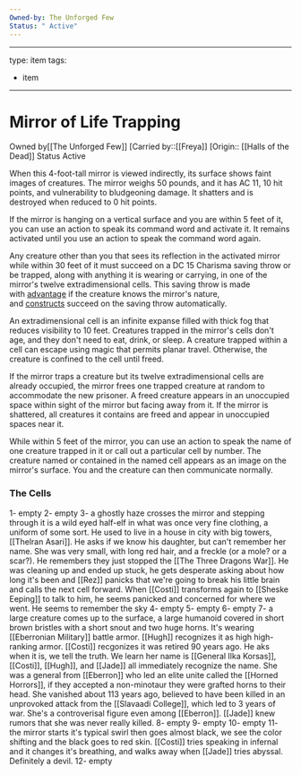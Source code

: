 ```yaml
---
Owned-by: The Unforged Few
Status: " Active"
---
```



---
type: item
tags:
- item
---

# Mirror of Life Trapping

<span class="dataview inline-field"><span class="inline-field-key">Owned by</span><span class="inline-field-value">[[The Unforged Few]]</span></span>
[Carried by::[[Freya]]
[Origin:: [[Halls of the Dead]]
<span class="dataview inline-field"><span class="inline-field-key">Status</span><span class="inline-field-value"> Active</span></span>

When this 4-foot-tall mirror is viewed indirectly, its surface shows faint images of creatures. The mirror weighs 50 pounds, and it has AC 11, 10 hit points, and vulnerability to bludgeoning damage. It shatters and is destroyed when reduced to 0 hit points.  
  
If the mirror is hanging on a vertical surface and you are within 5 feet of it, you can use an action to speak its command word and activate it. It remains activated until you use an action to speak the command word again.  
  
Any creature other than you that sees its reflection in the activated mirror while within 30 feet of it must succeed on a DC 15 Charisma saving throw or be trapped, along with anything it is wearing or carrying, in one of the mirror's twelve extradimensional cells. This saving throw is made with [advantage](https://roll20.net/compendium/dnd5e/Rules:Ability%20Scores?expansion=0#toc_2) if the creature knows the mirror's nature, and [constructs](https://roll20.net/compendium/dnd5e/CategoryIndex:Monsters?expansion=0#toc_3) succeed on the saving throw automatically.  
  
An extradimensional cell is an infinite expanse filled with thick fog that reduces visibility to 10 feet. Creatures trapped in the mirror's cells don't age, and they don't need to eat, drink, or sleep. A creature trapped within a cell can escape using magic that permits planar travel. Otherwise, the creature is confined to the cell until freed.  
  
If the mirror traps a creature but its twelve extradimensional cells are already occupied, the mirror frees one trapped creature at random to accommodate the new prisoner. A freed creature appears in an unoccupied space within sight of the mirror but facing away from it. If the mirror is shattered, all creatures it contains are freed and appear in unoccupied spaces near it.  
  
While within 5 feet of the mirror, you can use an action to speak the name of one creature trapped in it or call out a particular cell by number. The creature named or contained in the named cell appears as an image on the mirror's surface. You and the creature can then communicate normally.

### The Cells

1- empty
2- empty
3- a ghostly haze crosses the mirror and stepping through it is a wild eyed half-elf in what was once very fine clothing, a uniform of some sort. He used to live in a house in city with big towers, [[Thelran Asari]]. He asks if we know his daughter, but can't remember her name. She was very small, with long red hair, and a freckle (or a mole? or a scar?). He remembers they just stopped the [[The Three Dragons War]]. He was cleaning up and ended up stuck, he gets desperate asking about how long it's been and [[Rez]] panicks that we're going to break his little brain and calls the next cell forward. When [[Costi]] transforms again to [[Sheske Eeping]] to talk to him, he seems panicked and concerned for where we went. He seems to remember the sky
4- empty
5- empty
6- empty
7- a large creature comes up to the surface, a large humanoid covered in short brown bristles with a short snout and two huge horns. It's wearing [[Eberronian Military]] battle armor. [[Hugh]] recognizes it as high high-ranking armor. [[Costi]] recgonizes it was retired 90 years ago. He aks when it is, we tell the truth. We learn her name is [[General Ilka Korsas]], [[Costi]], [[Hugh]], and [[Jade]] all immediately recognize the name. She was a general from [[Eberron]] who led an elite unite called the [[Horned Horrors]], if they accepted a non-minotaur they were grafted horns to their head. She vanished about 113 years ago, believed to have been killed in an unprovoked attack from the [[Slavaadi College]], which led to 3 years of war. She's a controverisal figure even among [[Eberron]]. [[Jade]] knew rumors that she was never really killed. 
8- empty
9- empty
10- empty 
11- the mirror starts it's typical swirl then goes almost black, we see the color shifting and the black goes to red skin. [[Costi]] tries speaking in infernal and it changes it's breathing, and walks away when [[Jade]] tries abyssal. Definitely a devil.
12- empty